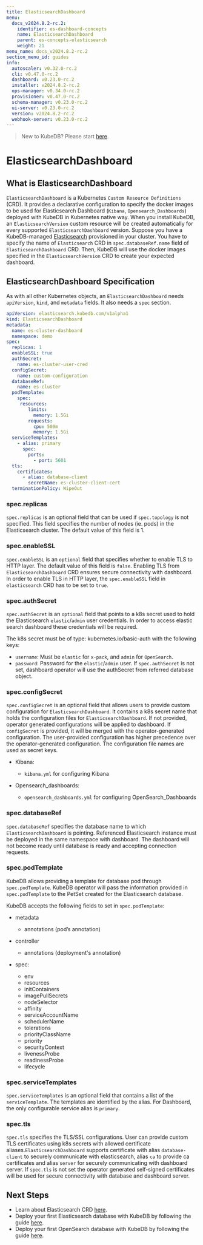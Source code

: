 ```yaml
---
title: ElasticsearchDashboard
menu:
  docs_v2024.8.2-rc.2:
    identifier: es-dashboard-concepts
    name: ElasticsearchDashboard
    parent: es-concepts-elasticsearch
    weight: 21
menu_name: docs_v2024.8.2-rc.2
section_menu_id: guides
info:
  autoscaler: v0.32.0-rc.2
  cli: v0.47.0-rc.2
  dashboard: v0.23.0-rc.2
  installer: v2024.8.2-rc.2
  ops-manager: v0.34.0-rc.2
  provisioner: v0.47.0-rc.2
  schema-manager: v0.23.0-rc.2
  ui-server: v0.23.0-rc.2
  version: v2024.8.2-rc.2
  webhook-server: v0.23.0-rc.2
---
```


> New to KubeDB? Please start [here](/docs/v2024.8.2-rc.2/README).

# ElasticsearchDashboard

## What is ElasticsearchDashboard

`ElasticsearchDashboard` is a Kubernetes `Custom Resource Definitions` (CRD). It provides a declarative configuration to specify the docker images to be used for Elasticsearch Dashboard (`Kibana`, `Opensearch_Dashboards`) deployed with KubeDB in Kubernetes native way. When you install KubeDB, an `ElasticsearchVersion` custom resource will be created automatically for every supported `ElasticsearchDashboard` version.
Suppose you have a KubeDB-managed [Elasticsearch](/docs/v2024.8.2-rc.2/guides/elasticsearch/concepts/elasticsearch/) provisioned in your cluster. You have to specify the name of `Elasticsearch` CRD in `spec.databaseRef.name` field of `ElasticsearchDashboard` CRD. Then, KubeDB will use the docker images specified in the `ElasticsearchVersion` CRD to create your expected dashboard.


## ElasticsearchDashboard Specification

As with all other Kubernetes objects, an `ElasticsearchDashboard` needs `apiVersion`, `kind`, and `metadata` fields. It also needs a `spec` section.

```yaml
apiVersion: elasticsearch.kubedb.com/v1alpha1
kind: ElasticsearchDashboard
metadata:
  name: es-cluster-dashboard
  namespace: demo
spec:
  replicas: 1
  enableSSL: true
  authSecret:
    name: es-cluster-user-cred
  configSecret:
    name: custom-configuration
  databaseRef:
    name: es-cluster
  podTemplate:
    spec:
     resources:
        limits:
          memory: 1.5Gi
        requests:
          cpu: 500m
          memory: 1.5Gi
  serviceTemplates:
    - alias: primary
      spec:
        ports:
          - port: 5601
  tls:
    certificates:
      - alias: database-client
        secretName: es-cluster-client-cert
  terminationPolicy: WipeOut
```



### spec.replicas

`spec.replicas` is an optional field that can be used if `spec.topology` is not specified. This field specifies the number of nodes (ie. pods) in the Elasticsearch cluster. The default value of this field is 1.

### spec.enableSSL

`spec.enableSSL` is an `optional` field that specifies whether to enable TLS to HTTP layer. The default value of this field is `false`. Enabling TLS from `ElasticsearchDashboard` CRD ensures secure connectivity with dashboard. In order to enable TLS in HTTP layer, the `spec.enableSSL` field in `elasticsearch` CRD has to be set to `true`.

### spec.authSecret

`spec.authSecret` is an `optional` field that points to a k8s secret used to hold the Elasticsearch `elastic`/`admin` user credentials. In order to access elastic search dashboard these credentials will be required.

The k8s secret must be of type: kubernetes.io/basic-auth with the following keys:

- `username`: Must be `elastic` for `x-pack`, and `admin` for `OpenSearch`.
- `password`: Password for the `elastic`/`admin` user.
  If `spec.authSecret` is not set, dashboard operator will use the authSecret from referred database object.

### spec.configSecret

`spec.configSecret` is an optional field that allows users to provide custom configuration for `ElasticsearchDashboard`. It contains a k8s secret name that holds the configuration files for `ElasticsearchDashboard`. If not provided, operator generated configurations will be applied to dashboard. If `configSecret` is provided, it will be merged with the operator-generated configuration. The user-provided configuration has higher precedence over the operator-generated configuration. The configuration file names are used as secret keys.

- Kibana:
  - `kibana.yml` for configuring Kibana

- Opensearch_dashboards:
  - `opensearch_dashboards.yml` for configuring OpenSearch_Dashboards

### spec.databaseRef

`spec.databaseRef` specifies the database name to which `ElasticsearchDashboard` is pointing. Referenced Elasticsearch instance must be deployed in the same namespace with dashboard. The dashboard will not become ready until database is ready and accepting connection requests.

### spec.podTemplate

KubeDB allows providing a template for database pod through `spec.podTemplate`. KubeDB operator will pass the information provided in `spec.podTemplate` to the PetSet created for the Elasticsearch database.

KubeDB accepts the following fields to set in `spec.podTemplate`:

- metadata
  - annotations (pod’s annotation)

- controller
  - annotations (deployment's annotation)

- spec:
  - env
  - resources
  - initContainers
  - imagePullSecrets
  - nodeSelector
  - affinity
  - serviceAccountName
  - schedulerName
  - tolerations
  - priorityClassName
  - priority
  - securityContext
  - livenessProbe
  - readinessProbe
  - lifecycle


### spec.serviceTemplates

`spec.serviceTemplates` is an optional field that contains a list of the `serviceTemplate`. The templates are identified by the alias. For Dashboard, the only configurable service alias is `primary`.

### spec.tls

`spec.tls` specifies the TLS/SSL configurations. User can provide custom TLS certificates using k8s secrets with allowed certificate aliases.`ElasticsearchDashboard` supports certificate with alias `database-client` to securely communicate with elasticsearch, alias `ca` to provide ca certificates and alias `server` for securely communicating with dashboard server. If `spec.tls` is not set the operator generated self-signed certificates will be used for secure connectivity with database and dashboard server.


## Next Steps

- Learn about Elasticsearch CRD [here](/docs/v2024.8.2-rc.2/guides/elasticsearch/concepts/elasticsearch/).
- Deploy your first Elasticsearch database with KubeDB by following the guide [here](/docs/v2024.8.2-rc.2/guides/elasticsearch/quickstart/overview/elasticsearch/).
- Deploy your first OpenSearch database with KubeDB by following the guide [here](/docs/v2024.8.2-rc.2/guides/elasticsearch/quickstart/overview/opensearch/).
